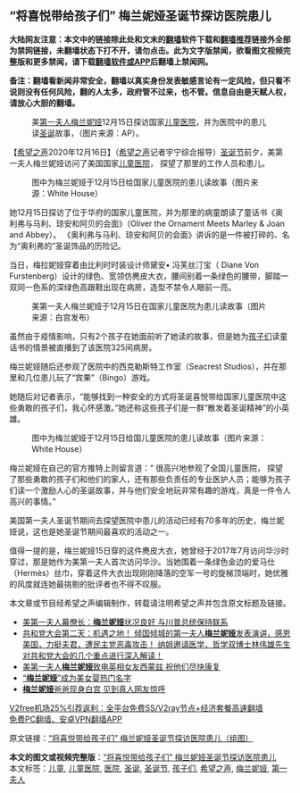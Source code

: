  <h2>“将喜悦带给孩子们” 梅兰妮娅圣诞节探访医院患儿</h2> <p class="notice"><b>大陆网友注意：本文中的链接除此处和文末的<a href="https://github.com/bannedbook/fanqiang" >翻墙</a>软件下载和<a href="https://github.com/killgcd/justmysocks/blob/master/README.md">翻墙推荐</a>链接外全部为禁网链接，未翻墙状态下打不开，请勿点击。此为文字版禁闻，欲看图文视频完整版和更多禁闻，请下载<a href="https://github.com/bannedbook/fanqiang">翻墙软件或APP</a>后翻墙上禁闻网。</p><p>备注：翻墙看新闻非常安全，翻墙以真实身份发表敏感言论有一定风险，但只看不说则没有任何风险，翻的人太多，政府管不过来，也不管。信息自由是天赋人权，请放心大胆的翻墙。</b></p>  <div class="entry"> <figure><figcaption>美<a href="https://www.bannedbook.org/bnews/tag/%e7%ac%ac%e4%b8%80%e5%a4%ab%e4%ba%ba/" class="st_tag internal_tag" rel="tag" title="标签 第一夫人 下的日志">第一夫人</a><a href="https://www.bannedbook.org/bnews/tag/%E6%A2%85%E5%85%B0%E5%A6%AE%E5%A8%85/" class="st_tag internal_tag" rel="tag" title="标签 梅兰妮娅 下的日志">梅兰妮娅</a>12月15日探访国家<a href="https://www.bannedbook.org/bnews/tag/%E5%84%BF%E7%AB%A5/" class="st_tag internal_tag" rel="tag" title="标签 儿童 下的日志">儿童</a><a href="https://www.bannedbook.org/bnews/tag/%E5%8C%BB%E9%99%A2/" class="st_tag internal_tag" rel="tag" title="标签 医院 下的日志">医院</a>，并为医院中的患儿读<a href="https://www.bannedbook.org/bnews/tag/%E5%9C%A3%E8%AF%9E/" class="st_tag internal_tag" rel="tag" title="标签 圣诞 下的日志">圣诞</a>故事，（图片来源：AP）。</figcaption></figure> <p>【<span class='wp_keywordlink_affiliate'><a href="https://www.soundofhope.org" title="希望之声" target="_blank">希望之声</a></span>2020年12月16日】（<a href="https://www.bannedbook.org/bnews/tag/%e5%b8%8c%e6%9c%9b%e4%b9%8b%e5%a3%b0/" class="st_tag internal_tag" rel="tag" title="标签 希望之声 下的日志">希望之声</a>记者宇宁综合报导）<a href="https://www.bannedbook.org/bnews/tag/%e5%9c%a3%e8%af%9e%e8%8a%82/" class="st_tag internal_tag" rel="tag" title="标签 圣诞节 下的日志">圣诞节</a>前夕，美第一夫人梅兰妮娅访问了美国国家<a href="https://www.bannedbook.org/bnews/tag/%E5%84%BF%E7%AB%A5%E5%8C%BB%E9%99%A2/" class="st_tag internal_tag" rel="tag" title="标签 儿童医院 下的日志">儿童医院</a>， 探望了那里的工作人员和患儿。</p> <figure><figcaption>图中为梅兰妮娅于12月15日给国家儿童医院的患儿读故事（图片来源：White House）</figcaption></figure> <p></p> <p>她12月15日探访了位于华府的国家儿童医院，并为那里的病童朗读了童话书《奥利弗与马利、琼安和阿贝的会面》（Oliver the Ornament Meets Marley &amp; Joan and Abbey）。 《奥利弗与马利、琼安和阿贝的会面》讲诉的是一件被打碎的、名为“奥利弗的”圣诞饰品的历险记。 </p>  <p>当日，梅拉妮娅穿着由比利时时装设计师黛安• 冯芙丝汀宝（ Diane Von Furstenberg）设计的绿色、宽领仿麂皮大衣，腰间别着一条绿色的腰带，脚踏一双同一色系的深绿色高跟鞋出现在病房，造型不禁令人眼前一亮。</p> <figure><figcaption>美第一夫人梅兰妮娅于12月15日在国家儿童医院为患儿读故事（图片来源：白宫发布）</figcaption></figure> <p>虽然由于疫情影响，只有2个孩子在她面前听了她读的故事，但是她为<a href="https://www.bannedbook.org/bnews/tag/%E5%AD%A9%E5%AD%90%E4%BB%AC/" class="st_tag internal_tag" rel="tag" title="标签 孩子们 下的日志">孩子们</a>读童话书的情景被直播到了该医院325间病房。 </p> <p>梅兰妮娅随后还参观了医院中的西克勒斯特工作室（Seacrest Studios），并在那里和几位患儿玩了“宾果”（Bingo）游戏。</p>  <p>她随后对记者表示，“能够找到一种安全的方式将圣诞喜悦带给国家儿童医院中这些勇敢的孩子们，我心怀感激。”她还称这些孩子们是一群“散发着圣诞精神”的小英雄。</p> <figure><figcaption>图中为梅兰妮娅于12月15日给国儿童医院的患儿读故事（图片来源：White House）</figcaption></figure> <p>梅兰妮娅在自己的官方推特上则留言道：“ 很高兴地参观了全国儿童医院， 探望了那些勇敢的孩子们和他们的家人，还有那些负责任的专业医护人员；能够为孩子们读一个激励人心的圣诞故事，并与他们安全地玩非常有趣的游戏，真是一件令人高兴的事情。”</p> <p></p>  <p>美国第一夫人圣诞节期间去探望医院中患儿的活动已经有70多年的历史，梅兰妮娅说，这也是她圣诞节期间最喜欢的活动之一。 </p> <p>值得一提的是，梅兰妮娅15日穿的这件麂皮大衣，她曾经于2017年7月访问华沙时穿过，那是她作为美第一夫人首次访问华沙。当她围着一条绿色金边的爱马仕（Hermès）丝巾，穿着这件大衣出现刚刚降落的空军一号的旋梯顶端时，她优雅的风度就连她最挑剔的批评者也不得不叹服。</p> <p></p>  <p>本文章或节目经希望之声编辑制作，转载请注明希望之声并包含原文标题及链接。</p> <ul class='op-related-articles' title='相关阅读'> <li><a href='https://www.bannedbook.org/bnews/comments/20201004/1407751.html' target='_blank'>美第一夫人幕僚长：<b>梅兰妮娅</b>状况良好 与川普总统保持联系</a></li> <li><a href='https://www.bannedbook.org/bnews/bannedvideo/20200826/1394029.html' target='_blank'>共和党大会第二天：机遇之地！ 倾国倾城的第一夫人<b>梅兰妮娅</b>发表演讲，感恩美国，力挺夫君，遭民主党恶毒攻击！ 纳姐邀请医学，哲学双博士林伟雄先生对共和党大会的几个重点进行深入解读！</a></li> <li><a href='https://www.bannedbook.org/bnews/comments/20200417/1313993.html' target='_blank'>美第一夫人<b>梅兰妮娅</b>致电英相女友西蒙兹 祝他们尽快康复</a></li> <li><a href='https://www.bannedbook.org/bnews/worldnews/usa/20180516/942950.html' target='_blank'>“<b>梅兰妮娅</b>”成为美女婴热门名字</a></li> <li><a href='https://www.bannedbook.org/bnews/worldnews/20170821/810230.html' target='_blank'><b>梅兰妮娅</b>爸爸现身白宫 见到真人网友惊呼</a></li> </ul> <p class="texttj"> <a href="https://www.bannedbook.org/forum23/topic22702.html" target="_blank">V2free机场25%引荐返利：全平台免费SS/V2ray节点+经济套餐高速翻墙</a><br/> <a href="https://github.com/bannedbook/fanqiang/wiki/%E7%A6%81%E9%97%BB%E7%BD%91%E5%AE%89%E5%8D%93%E7%BF%BB%E5%A2%99%E6%96%B0%E9%97%BBAPP" target="_blank">免费PC翻墙、安卓VPN翻墙APP</a></p><p>原文链接：<a class="src_link"  href="https://www.soundofhope.org/post/454417" target="_blank">“将喜悦带给孩子们” 梅兰妮娅圣诞节探访医院患儿（组图）</a></p><a name='sharetosocial'></a>       <div><b>本文的图文或视频完整版</b>：<a href='https://www.bannedbook.org/bnews/comments/20201217/1449525.html'>“将喜悦带给孩子们” 梅兰妮娅圣诞节探访医院患儿</a></div>  </div><!--END ENTRY--> <div class="postfooter"> <div>本文标签：<a href="https://www.bannedbook.org/bnews/tag/%E5%84%BF%E7%AB%A5/" rel="tag">儿童</a>, <a href="https://www.bannedbook.org/bnews/tag/%E5%84%BF%E7%AB%A5%E5%8C%BB%E9%99%A2/" rel="tag">儿童医院</a>, <a href="https://www.bannedbook.org/bnews/tag/%E5%8C%BB%E9%99%A2/" rel="tag">医院</a>, <a href="https://www.bannedbook.org/bnews/tag/%E5%9C%A3%E8%AF%9E/" rel="tag">圣诞</a>, <a href="https://www.bannedbook.org/bnews/tag/%e5%9c%a3%e8%af%9e%e8%8a%82/" rel="tag">圣诞节</a>, <a href="https://www.bannedbook.org/bnews/tag/%E5%AD%A9%E5%AD%90%E4%BB%AC/" rel="tag">孩子们</a>, <a href="https://www.bannedbook.org/bnews/tag/%e5%b8%8c%e6%9c%9b%e4%b9%8b%e5%a3%b0/" rel="tag">希望之声</a>, <a href="https://www.bannedbook.org/bnews/tag/%E6%A2%85%E5%85%B0%E5%A6%AE%E5%A8%85/" rel="tag">梅兰妮娅</a>, <a href="https://www.bannedbook.org/bnews/tag/%e7%ac%ac%e4%b8%80%e5%a4%ab%e4%ba%ba/" rel="tag">第一夫人</a></div>  </div><!--END POSTFOOTER--> 